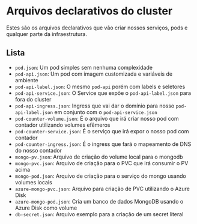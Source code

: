 # Arquivos declarativos do cluster

Estes são os arquivos declarativos que vão criar nossos serviços, pods e qualquer parte da infraestrutura.

## Lista

- `pod.json`: Um pod simples sem nenhuma complexidade
- `pod-api.json`: Um pod com imagem customizada e variáveis de ambiente
- `pod-api-label.json`: O mesmo `pod-api` porém com labels e seletores
- `pod-api-service.json`: O Service que expõe o `pod-api-label.json` para fora do cluster
- `pod-api-ingress.json`: Ingress que vai dar o domínio para nosso `pod-api-label.json` em conjunto com o `pod-api-service.json`
- `pod-counter-volume.json`: É o arquivo que irá criar nosso pod com contador utilizando volumes efêmeros
- `pod-counter-service.json`: É o serviço que irá expor o nosso pod com contador
- `pod-counter-ingress.json`: É o ingress que fará o mapeamento de DNS do nosso contador
- `mongo-pv.json`: Arquivo de criação do volume local para o mongodb
- `mongo-pvc.json`: Arquivo de criação para o PVC que irá consumir o PV acima
- `mongo-pod.json`: Arquivo de criação para o serviço do mongo usando volumes locais
- `azure-mongo-pvc.json`: Arquivo para criação de PVC utilizando o Azure Disk
- `azure-mongo-pod.json`: Cria um banco de dados MongoDB usando o Azure Disk como volume
- `db-secret.json`: Arquivo exemplo para a criação de um secret literal
